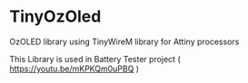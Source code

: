 # TinyOzOled
OzOLED library using TinyWireM library for Attiny processors

This Library is  used in Battery Tester project ( https://youtu.be/mKPKQm0uPBQ )
